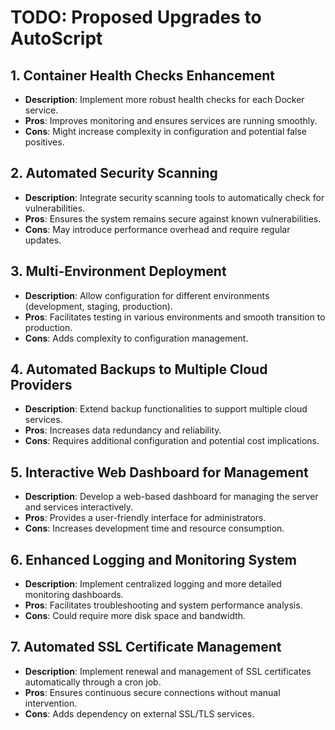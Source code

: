 # TODO: Proposed Upgrades to AutoScript

## 1. Container Health Checks Enhancement
- **Description**: Implement more robust health checks for each Docker service.
- **Pros**: Improves monitoring and ensures services are running smoothly.
- **Cons**: Might increase complexity in configuration and potential false positives.

## 2. Automated Security Scanning
- **Description**: Integrate security scanning tools to automatically check for vulnerabilities.
- **Pros**: Ensures the system remains secure against known vulnerabilities.
- **Cons**: May introduce performance overhead and require regular updates.

## 3. Multi-Environment Deployment
- **Description**: Allow configuration for different environments (development, staging, production).
- **Pros**: Facilitates testing in various environments and smooth transition to production.
- **Cons**: Adds complexity to configuration management.

## 4. Automated Backups to Multiple Cloud Providers
- **Description**: Extend backup functionalities to support multiple cloud services.
- **Pros**: Increases data redundancy and reliability.
- **Cons**: Requires additional configuration and potential cost implications.

## 5. Interactive Web Dashboard for Management
- **Description**: Develop a web-based dashboard for managing the server and services interactively.
- **Pros**: Provides a user-friendly interface for administrators.
- **Cons**: Increases development time and resource consumption.

## 6. Enhanced Logging and Monitoring System
- **Description**: Implement centralized logging and more detailed monitoring dashboards.
- **Pros**: Facilitates troubleshooting and system performance analysis.
- **Cons**: Could require more disk space and bandwidth.

## 7. Automated SSL Certificate Management
- **Description**: Implement renewal and management of SSL certificates automatically through a cron job.
- **Pros**: Ensures continuous secure connections without manual intervention.
- **Cons**: Adds dependency on external SSL/TLS services.
